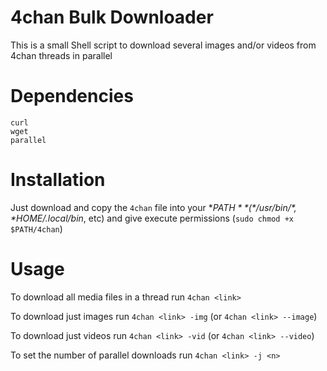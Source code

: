 # 4chan Bulk Downloader
This is a small Shell script to download several images and/or videos from 4chan threads in parallel


# Dependencies
`curl`  
`wget`  
`parallel`    

# Installation

Just download and copy the `4chan` file into your **$PATH** (*/usr/bin/*, *$HOME/.local/bin*, etc) and give execute permissions (`sudo chmod +x $PATH/4chan`)

# Usage

To download all media files in a thread run `4chan <link>`

To download just images run `4chan <link> -img` (or `4chan <link> --image`)

To download just videos run `4chan <link> -vid` (or `4chan <link> --video`)

To set the number of parallel downloads run `4chan <link> -j <n>` 
